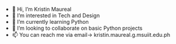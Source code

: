 - 👋 Hi, I’m Kristin Maureal
- 👀 I’m interested in Tech and Design
- 🌱 I’m currently learning Python
- 💞️ I’m looking to collaborate on basic Python projects
- 📫 You can reach me via email-> kristin.maureal.g.msuiit.edu.ph

<!---
Kristin-maureal/Kristin-maureal is a ✨ special ✨ repository because its `README.md` (this file) appears on your GitHub profile.
You can click the Preview link to take a look at your changes.
--->
